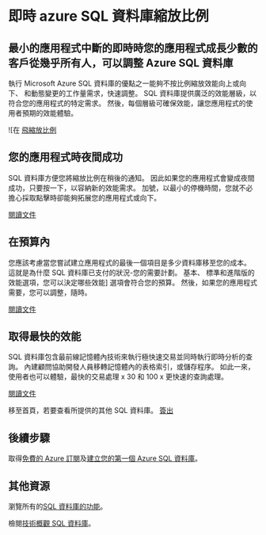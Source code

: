 <properties
   pageTitle="即時 azure SQL 資料庫縮放比例"
   description="進一步瞭解 SQL 資料庫即時的縮放比例"
   keywords=""
   services="sql-database"
   documentationCenter=""
   authors="CarlRabeler"
   manager="jhubbard"
   editor=""/>

<tags
   ms.service="sql-database"
   ms.devlang="NA"
   ms.topic="article"
   ms.tgt_pltfrm="NA"
   ms.workload="data-management"
   ms.date="10/13/2016"
   ms.author="carlrab"/>

# <a name="azure-sql-database-scales-on-the-fly"></a>即時 azure SQL 資料庫縮放比例

## <a name="when-your-app-grows-from-a-small-number-of-customers-to-just-about-everyone-azure-sql-database-can-scale-on-the-fly-with-minimal-app-downtime"></a>最小的應用程式中斷的即時時您的應用程式成長少數的客戶從幾乎所有人，可以調整 Azure SQL 資料庫

執行 Microsoft Azure SQL 資料庫的優點之一能夠不按比例縮放效能向上或向下、 和動態變更的工作量需求，快速調整。 SQL 資料庫提供廣泛的效能層級，以符合您的應用程式的特定需求。 然後，每個層級可確保效能，讓您應用程式的使用者預期的效能體驗。

![在 [飛縮放比例](./media/sql-database-scale-on-the-fly/sql-database-scale-on-the-fly.png)

## <a name="when-your-app-is-an-overnight-success"></a>您的應用程式時夜間成功
SQL 資料庫方便您將縮放比例在稍後的通知。 因此如果您的應用程式會變成夜間成功，只要按一下，以容納新的效能需求。 加號，以最小的停機時間，您就不必擔心採取點擊時卻能夠拓展您的應用程式或向下。

[閱讀文件](http://go.microsoft.com/fwlink/?LinkID=787569)

## <a name="within-your-budget"></a>在預算內  

您應該考慮當您嘗試建立應用程式的最後一個項目是多少資料庫移至您的成本。 這就是為什麼 SQL 資料庫已支付的狀況-您的需要計劃。 基本、 標準和進階版的效能選項，您可以決定哪些效能] 選項會符合您的預算。 然後，如果您的應用程式需要，您可以調整，隨時。

[閱讀文件](http://go.microsoft.com/fwlink/?LinkID=787570)

## <a name="get-the-fastest-performance"></a>取得最快的效能

SQL 資料庫包含最前線記憶體內技術來執行極快速交易並同時執行即時分析的查詢。 內建顧問協助開發人員移轉記憶體內的表格索引，或儲存程序。 如此一來，使用者也可以體驗，最快的交易處理 x 30 和 100 x 更快速的查詢處理。  

[閱讀文件](http://go.microsoft.com/fwlink/?LinkID=787580)

移至首頁，若要查看所提供的其他 SQL 資料庫。
[簽出](https://azure.microsoft.com/services/sql-database/) 

## <a name="next-steps"></a>後續步驟

取得[免費的 Azure 訂閱](https://azure.microsoft.com/get-started/)及[建立您的第一個 Azure SQL 資料庫](sql-database-get-started.md)。

## <a name="additional-resources"></a>其他資源

瀏覽所有的[SQL 資料庫的功能](https://azure.microsoft.com/services/sql-database/)。
 
檢閱[技術概觀 SQL 資料庫](sql-database-technical-overview.md)。
